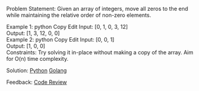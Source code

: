 Problem Statement:
Given an array of integers, move all zeros to the end while maintaining the relative order of non-zero elements.

Example 1:
python
Copy
Edit
Input: [0, 1, 0, 3, 12]  
Output: [1, 3, 12, 0, 0]  
Example 2:
python
Copy
Edit
Input: [0, 0, 1]  
Output: [1, 0, 0]  
Constraints:
Try solving it in-place without making a copy of the array.
Aim for O(n) time complexity.

Solution:
    [Python](../python/006.py)
    [Golang](../golang/006.go)

Feedback:
    [Code Review](../code_review/006.md)